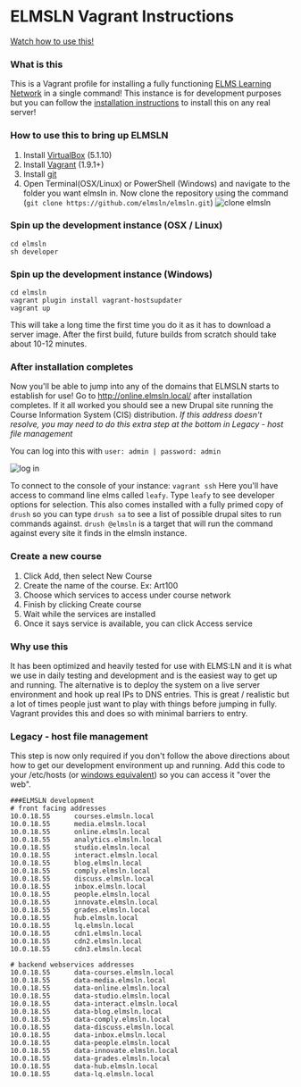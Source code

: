 ELMSLN Vagrant Instructions
==============
[Watch how to use this!](https://www.youtube.com/watch?v=ZeuDKzs6sj0&list=PLJQupiji7J5fygec37Wd-gAbpMj8c5A_C)
### What is this
This is a Vagrant profile for installing a fully functioning [ELMS Learning Network](https://github.com/elmsln/elmsln) in a single command!  This instance is for development purposes but you can follow the [installation instructions](https://elmsln.readthedocs.io/en/latest/INSTALL) to install this on any real server!

### How to use this to bring up ELMSLN
1. Install [VirtualBox](https://www.virtualbox.org/wiki/Downloads) (5.1.10)
2. Install [Vagrant](http://www.vagrantup.com/downloads.html) (1.9.1+)
3. Install [git](http://git-scm.com/downloads)
4. Open Terminal(OSX/Linux) or PowerShell (Windows) and navigate to the folder you want elmsln in. Now clone the repository using the command (`git clone https://github.com/elmsln/elmsln.git`)
![clone elmsln](https://cloud.githubusercontent.com/assets/16597608/13260179/60875b1e-da28-11e5-865f-89e6586f370a.PNG)

### Spin up the development instance (OSX / Linux)
```
cd elmsln
sh developer
```

### Spin up the development instance (Windows)
```
cd elmsln
vagrant plugin install vagrant-hostsupdater
vagrant up
```

This will take a long time the first time you do it as it has to download a server image. After the first build, future builds from scratch should take about 10-12 minutes.

### After installation completes
Now you'll be able to jump into any of the domains that ELMSLN starts to establish for use! Go to http://online.elmsln.local/ after installation completes.  If it all worked you should see a new Drupal site running the Course Information System (CIS) distribution.
*If this address doesn't resolve, you may need to do this extra step at the bottom in Legacy - host file management*

You can log into this with `user: admin | password: admin`

![log in](https://cloud.githubusercontent.com/assets/329735/22887464/ca97877e-f1c7-11e6-98df-2207a421204d.png)

To connect to the console of your instance: `vagrant ssh`
Here you'll have access to command line elms called `leafy`. Type `leafy` to see developer options for selection. This also comes installed with a fully primed copy of `drush` so you can type `drush sa` to see a list of possible drupal sites to run commands against. `drush @elmsln` is a target that will run the command against every site it finds in the elmsln instance.

### Create a new course
1. Click Add, then select New Course
2. Create the name of the course. Ex: Art100
3. Choose which services to access under course network
4. Finish by clicking Create course
5. Wait while the services are installed
6. Once it says service is available, you can click Access service

### Why use this
It has been optimized and heavily tested for use with ELMS:LN and it is what we use in daily testing and development and is the easiest way to get up and running. The alternative is to deploy the system on a live server environment and hook up real IPs to DNS entries. This is great / realistic but a lot of times people just want to play with things before jumping in fully. Vagrant provides this and does so with minimal barriers to entry.

### Legacy - host file management
This step is now only required if you don't follow the above directions about how to get our development environment up and running. Add this code to your /etc/hosts (or [windows equivalent](http://www.howtogeek.com/howto/27350/beginner-geek-how-to-edit-your-hosts-file/)) so you can access it "over the web".
```
###ELMSLN development
# front facing addresses
10.0.18.55      courses.elmsln.local
10.0.18.55      media.elmsln.local
10.0.18.55      online.elmsln.local
10.0.18.55      analytics.elmsln.local
10.0.18.55      studio.elmsln.local
10.0.18.55      interact.elmsln.local
10.0.18.55      blog.elmsln.local
10.0.18.55      comply.elmsln.local
10.0.18.55      discuss.elmsln.local
10.0.18.55      inbox.elmsln.local
10.0.18.55      people.elmsln.local
10.0.18.55      innovate.elmsln.local
10.0.18.55      grades.elmsln.local
10.0.18.55      hub.elmsln.local
10.0.18.55      lq.elmsln.local
10.0.18.55      cdn1.elmsln.local
10.0.18.55      cdn2.elmsln.local
10.0.18.55      cdn3.elmsln.local

# backend webservices addresses
10.0.18.55      data-courses.elmsln.local
10.0.18.55      data-media.elmsln.local
10.0.18.55      data-online.elmsln.local
10.0.18.55      data-studio.elmsln.local
10.0.18.55      data-interact.elmsln.local
10.0.18.55      data-blog.elmsln.local
10.0.18.55      data-comply.elmsln.local
10.0.18.55      data-discuss.elmsln.local
10.0.18.55      data-inbox.elmsln.local
10.0.18.55      data-people.elmsln.local
10.0.18.55      data-innovate.elmsln.local
10.0.18.55      data-grades.elmsln.local
10.0.18.55      data-hub.elmsln.local
10.0.18.55      data-lq.elmsln.local
```
